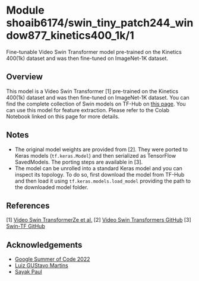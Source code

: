 # Module shoaib6174/swin_tiny_patch244_window877_kinetics400_1k/1
Fine-tunable Video Swin Transformer model pre-trained on the Kinetics 400(1k) dataset and was then fine-tuned on ImageNet-1K dataset.
<!-- asset-path: https://drive.google.com/drive/folders/1ZVbE5Dd2LxT8lDgNgtziyCB1RfbwzvDd/swin_tiny_patch244_window877_kinetics400_1k.tar.gz  -->
<!-- task: video-classification -->
<!-- network-architecture: video-swin-transformer -->
<!-- format: saved_model_2 -->
<!-- fine-tunable: true -->
<!-- colab: https://colab.research.google.com/drive/1McH0gP3UeD_fEMl4MyGM1vbLOFAS-3Vj -->
## Overview
This model is a Video Swin Transformer [1] pre-trained on the Kinetics 400(1k) dataset and was then fine-tuned on ImageNet-1K dataset. You can find the complete
collection of Swin models on TF-Hub on [this page](https://tfhub.dev/shoaib6174/collections/video-swin).
You can use this model for feature extraction. Please refer to
the Colab Notebook linked on this page for more details.
## Notes
* The original model weights are provided from [2]. They were ported to Keras models
(`tf.keras.Model`) and then serialized as TensorFlow SavedModels. The porting
steps are available in [3].
* The model can be unrolled into a standard Keras model and you can inspect its topology.
To do so, first download the model from TF-Hub and then load it using `tf.keras.models.load_model`
providing the path to the downloaded model folder.
## References
[1] [Video Swin TransformerZe et al.](https://arxiv.org/abs/2106.13230)
[2] [Video Swin Transformers GitHub](https://github.com/SwinTransformer/Video-Swin-Transformerr)
[3] [Swin-TF GitHub](https://github.com/shoaib6174/GSOC-22-Video-Swin-Transformers)

## Acknowledgements
* [Google Summer of Code 2022](https://summerofcode.withgoogle.com/)
* [Luiz GUStavo Martins](https://www.linkedin.com/in/luiz-gustavo-martins-64ab5891/)
* [Sayak Paul](https://www.linkedin.com/in/sayak-paul/)

